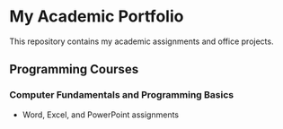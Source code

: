 # My Academic Portfolio

This repository contains my academic assignments and office projects.

## Programming Courses
### Computer Fundamentals and Programming Basics
- Word, Excel, and PowerPoint assignments
